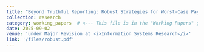 ```yaml
---
title: "Beyond Truthful Reporting: Robust Strategies for Worst-Case Payoff Maximization in Large Markets"
collection: research
category: working_papers  # <--- This file is in the "Working Papers" group
date: 2025-09-02
venue: 'under Major Revision at <i>Information Systems Research</i>'
link: '/files/robust.pdf'
---
```

